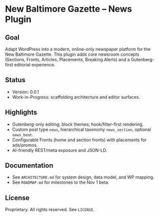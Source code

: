 # New Baltimore Gazette – News Plugin

## Goal
Adapt WordPress into a modern, online-only newspaper platform for the New Baltimore Gazette. This plugin adds core newsroom concepts (Sections, Fronts, Articles, Placements, Breaking Alerts) and a Gutenberg-first editorial experience.

## Status
- Version: 0.0.1
- Work-in-Progress: scaffolding architecture and editor surfaces.

## Highlights
- Gutenberg-only editing; block themes; hook/filter-first rendering.
- Custom post type `news`, hierarchical taxonomy `news_section`, optional `news_beat`.
- Configurable Fronts (home and section fronts) with placements for ads/promos.
- AI-friendly REST/meta exposure and JSON-LD.

## Documentation
- See `ARCHITECTURE.md` for system design, data model, and WP mapping.
 - See `ROADMAP.md` for milestones to the Nov 1 beta.

## License
Proprietary. All rights reserved. See `LICENSE`.
